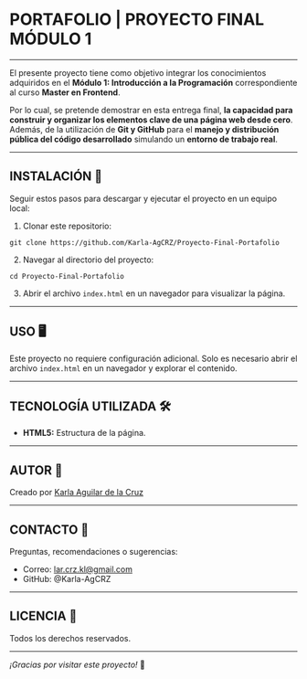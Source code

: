 # PORTAFOLIO | PROYECTO FINAL MÓDULO 1 


---
El presente proyecto tiene como objetivo integrar los conocimientos adquiridos en el **Módulo 1: Introducción a la Programación** correspondiente al curso **Master en Frontend**.


Por lo cual, se pretende demostrar en esta entrega final, **la capacidad para construir y organizar los elementos clave de una página web desde cero**. Además, de la utilización de **Git y GitHub** para el **manejo y distribución pública del código desarrollado** simulando un **entorno de trabajo real**.  

---
## INSTALACIÓN 📂

Seguir estos pasos para descargar y ejecutar el proyecto en un equipo local:

1. Clonar este repositorio:
~~~
git clone https://github.com/Karla-AgCRZ/Proyecto-Final-Portafolio
~~~

2. Navegar al directorio del proyecto:
~~~
cd Proyecto-Final-Portafolio
~~~

3. Abrir el archivo ``index.html`` en un navegador para visualizar la página.

---
## USO 🖥️

Este proyecto no requiere configuración adicional. Solo es necesario abrir el archivo ``index.html`` en un navegador y explorar el contenido.

---
## TECNOLOGÍA UTILIZADA 🛠️

- **HTML5:** Estructura de la página.

---
## AUTOR 🌟

Creado por [Karla Aguilar de la Cruz](https://github.com/Karla-AgCRZ)

---
## CONTACTO 📧

Preguntas, recomendaciones o sugerencias:

- Correo: lar.crz.kl@gmail.com
- GitHub: @Karla-AgCRZ


---
## LICENCIA 📝

Todos los derechos reservados.

---

*¡Gracias por visitar este proyecto!* 👋